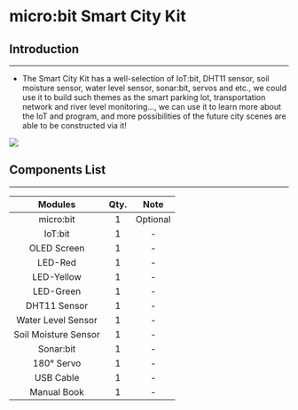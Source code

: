 ﻿# micro:bit Smart City Kit


##  Introduction
---

- The Smart City Kit has a well-selection of IoT:bit, DHT11 sensor, soil moisture sensor, water level sensor, sonar:bit, servos and etc., we could use it to build such themes as the smart parking lot, transportation network and river level monitoring…, we can use it to learn more about the IoT and program, and more possibilities of the future city scenes are able to be constructed via it!

![](https://wiki-media-ef.oss-cn-hongkong.aliyuncs.com//images/microbit-Smart-City-Kit-01-01.png)

## Components List
---

Modules|Qty.|Note
:-:|:-:|:-:
micro:bit|1|Optional
IoT:bit|1|-
OLED Screen|1|-
LED-Red|1|-
LED-Yellow|1|-
LED-Green|1|-
DHT11 Sensor|1|-
Water Level Sensor|1|-
Soil Moisture Sensor|1|-
Sonar:bit|1|-
180° Servo|1|-
USB Cable|1|-
Manual Book|1|-

